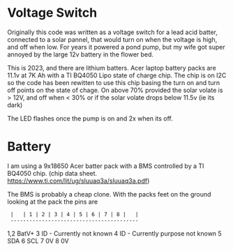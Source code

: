 # Voltage Switch

Originally this code was written as a voltage switch for a lead acid batter, connected to a solar pannel, that would turn on when the voltage is high, and off when low. For years it powered a pond pump, but my wife got super annoyed by the large 12v battery in the flower bed.

This is 2023, and there are lithium batters.
Acer laptop battery packs are 11.1v at 7K Ah with a TI BQ4050 Lipo state of charge chip. The chip is on I2C so the code has 
been rewitten to use this chip basing the turn on and turn off points on the state of chage. On above 70% provided the solar volate is > 12V, and off when < 30% or if the solar volate drops below 11.5v (ie its dark)

The LED flashes once the pump is on and 2x when its off.


# Battery

I am using a 9x18650 Acer batter pack with a BMS controlled by a TI BQ4050 chip. (chip data sheet. https://www.ti.com/lit/ug/sluuaq3a/sluuaq3a.pdf)

The BMS is probably a cheap clone. With the packs feet on the ground looking at the pack the pins are

     |   | 1 | 2 | 3 | 4 | 5 | 6 | 7 | 8 |   |
     -----------------------------------------

1,2 BatV+
3   ID  - Currently not known
4   ID  - Currently purpose not known
5   SDA
6   SCL
7   0V
8   0V


